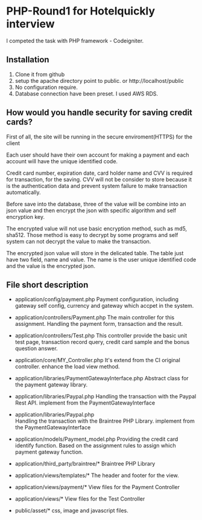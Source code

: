 # PHP-Round1 for Hotelquickly interview

I competed the task with PHP framework - Codeigniter.

## Installation

1. Clone it from github
2. setup the apache directory point to public. or http://localhost/public
3. No configuration require.
4. Database connection have been preset. I used AWS RDS.

## How would you handle security for saving credit cards?

First of all, the site will be running in the secure enviroment(HTTPS) for the client

Each user should have their own account for making a payment and each account will have the unique identified code.

Credit card number, expiration date, card holder name and CVV is required for transaction, for the saving. CVV will not be consider to store because it is the authentication data and prevent system failure to make transaction automatically.

Before save into the database, three of the value will be combine into an json value and then encrypt the json with specific algorithm and self encryption key.

The encrypted value will not use basic encryption method, such as md5, sha512. Those method is easy to decrypt by some programs and self system can not decrypt the value to make the transaction.

The encrypted json value will store in the delicated table. The table just have two field, name and value. The name is the user unique identified code and the value is the encrypted json.

## File short description

- application/config/payment.php
  Payment configuration, including gateway self config, currency and gateway which accpet in the system.

- application/controllers/Payment.php
  The main controller for this assignment. Handling the payment form, transaction and the result.

- application/controllers/Test.php
  This controller provide the basic unit test page, transaction record query, credit card sample and the bonus question answer.

- application/core/MY_Controller.php
  It's extend from the CI original controller. enhance the load view method.

- application/libraries/PaymentGatewayInterface.php
  Abstract class for the payment gateway library.

- application/libraries/Paypal.php
  Handling the transaction with the Paypal Rest API.
  implement from the PaymentGatewayInterface

- application/libraries/Paypal.php  
  Handling the transaction with the Braintree PHP Library.
  implement from the PaymentGatewayInterface

- application/models/Payment_model.php
  Providing the credit card identify function.
  Based on the assignment rules to assign which payment gateway function.

- application/third_party/braintree/*
  Braintree PHP Library

- application/views/templates/*
  The header and footer for the view.

- application/views/payment/*
  View files for the Payment Controller

- application/views/*
  View files for the Test Controller

- public/asset/*
  css, image and javascript files.
